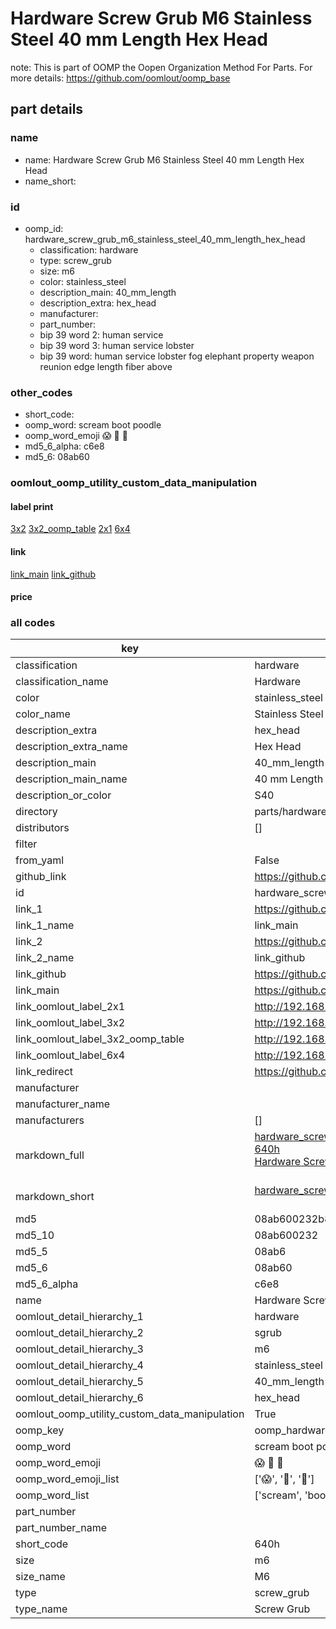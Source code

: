 # Hardware Screw Grub M6 Stainless Steel 40 mm Length Hex Head  

note: This is part of OOMP the Oopen Organization Method For Parts. For more details: https://github.com/oomlout/oomp_base

##  part details
  







### name
* name: Hardware Screw Grub M6 Stainless Steel 40 mm Length Hex Head
* name_short: 
### id
* oomp_id: hardware_screw_grub_m6_stainless_steel_40_mm_length_hex_head
  * classification: hardware
  * type: screw_grub
  * size: m6
  * color: stainless_steel
  * description_main: 40_mm_length
  * description_extra: hex_head
  * manufacturer: 
  * part_number: 
  * bip 39 word 2: human service
  * bip 39 word 3: human service lobster
  * bip 39 word: human service lobster fog elephant property weapon reunion edge length fiber above

### other_codes
* short_code: 
* oomp_word: scream boot poodle
* oomp_word_emoji :scream: :boot: :poodle:
* md5_6_alpha: c6e8
* md5_6: 08ab60






### oomlout_oomp_utility_custom_data_manipulation
#### label print
[3x2](http://192.168.1.245:1112/?label=oomp%20c6e8)
[3x2_oomp_table](http://192.168.1.108:1112/?label=oomp%20c6e8)
[2x1](http://192.168.1.242:1112/?label=oomp%20c6e8)
[6x4](http://192.168.1.55:1112/?label=oomp%20c6e8)    

#### link

[link_main](https://github.com/oomlout/oomlout_oomp_version_1_messy/tree/main/parts/hardware_screw_grub_m6_stainless_steel_40_mm_length_hex_head) [link_github](https://github.com/oomlout/oomlout_oomp_version_1_messy/tree/main/parts/hardware_screw_grub_m6_stainless_steel_40_mm_length_hex_head)                             

#### price







### all codes 
| key | value |  
| --- | --- |  
| classification | hardware |  
| classification_name | Hardware |  
| color | stainless_steel |  
| color_name | Stainless Steel |  
| description_extra | hex_head |  
| description_extra_name | Hex Head |  
| description_main | 40_mm_length |  
| description_main_name | 40 mm Length |  
| description_or_color | S40 |  
| directory | parts/hardware_screw_grub_m6_stainless_steel_40_mm_length_hex_head |  
| distributors | [] |  
| filter |  |  
| from_yaml | False |  
| github_link | https://github.com/oomlout/oomlout_oomp_part_src/tree/main/parts/hardware_screw_grub_m6_stainless_steel_40_mm_length_hex_head |  
| id | hardware_screw_grub_m6_stainless_steel_40_mm_length_hex_head |  
| link_1 | https://github.com/oomlout/oomlout_oomp_version_1_messy/tree/main/parts/hardware_screw_grub_m6_stainless_steel_40_mm_length_hex_head |  
| link_1_name | link_main |  
| link_2 | https://github.com/oomlout/oomlout_oomp_version_1_messy/tree/main/parts/hardware_screw_grub_m6_stainless_steel_40_mm_length_hex_head |  
| link_2_name | link_github |  
| link_github | https://github.com/oomlout/oomlout_oomp_version_1_messy/tree/main/parts/hardware_screw_grub_m6_stainless_steel_40_mm_length_hex_head |  
| link_main | https://github.com/oomlout/oomlout_oomp_version_1_messy/tree/main/parts/hardware_screw_grub_m6_stainless_steel_40_mm_length_hex_head |  
| link_oomlout_label_2x1 | http://192.168.1.242:1112/?label=oomp%20c6e8 |  
| link_oomlout_label_3x2 | http://192.168.1.245:1112/?label=oomp%20c6e8 |  
| link_oomlout_label_3x2_oomp_table | http://192.168.1.108:1112/?label=oomp%20c6e8 |  
| link_oomlout_label_6x4 | http://192.168.1.55:1112/?label=oomp%20c6e8 |  
| link_redirect | https://github.com/oomlout/oomlout_oomp_version_1_messy/tree/main/parts/hardware_screw_grub_m6_stainless_steel_40_mm_length_hex_head |  
| manufacturer |  |  
| manufacturer_name |  |  
| manufacturers | [] |  
| markdown_full | [hardware_screw_grub_m6_stainless_steel_40_mm_length_hex_head](none)<br>[640h](none)<br>[Hardware Screw Grub M6 Stainless Steel 40 Mm Length Hex Head](none)<br><br> |  
| markdown_short | [hardware_screw_grub_m6_stainless_steel_40_mm_length_hex_head](none)<br><br> |  
| md5 | 08ab600232b85f0ab1a3e5a506710b76 |  
| md5_10 | 08ab600232 |  
| md5_5 | 08ab6 |  
| md5_6 | 08ab60 |  
| md5_6_alpha | c6e8 |  
| name | Hardware Screw Grub M6 Stainless Steel 40 mm Length Hex Head |  
| oomlout_detail_hierarchy_1 | hardware |  
| oomlout_detail_hierarchy_2 | sgrub |  
| oomlout_detail_hierarchy_3 | m6 |  
| oomlout_detail_hierarchy_4 | stainless_steel |  
| oomlout_detail_hierarchy_5 | 40_mm_length |  
| oomlout_detail_hierarchy_6 | hex_head |  
| oomlout_oomp_utility_custom_data_manipulation | True |  
| oomp_key | oomp_hardware_screw_grub_m6_stainless_steel_40_mm_length_hex_head |  
| oomp_word | scream boot poodle |  
| oomp_word_emoji | :scream: :boot: :poodle: |  
| oomp_word_emoji_list | [':scream:', ':boot:', ':poodle:'] |  
| oomp_word_list | ['scream', 'boot', 'poodle'] |  
| part_number |  |  
| part_number_name |  |  
| short_code | 640h |  
| size | m6 |  
| size_name | M6 |  
| type | screw_grub |  
| type_name | Screw Grub |  
